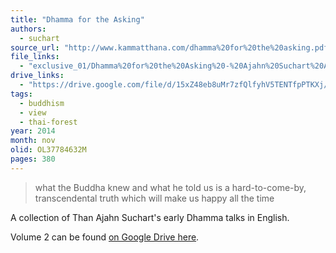 ```yaml
---
title: "Dhamma for the Asking"
authors:
  - suchart
source_url: "http://www.kammatthana.com/dhamma%20for%20the%20asking.pdf"
file_links:
  - "exclusive_01/Dhamma%20for%20the%20Asking%20-%20Ajahn%20Suchart%20Abhijato.pdf"
drive_links:
  - "https://drive.google.com/file/d/15xZ48eb8uMr7zfQlfyhV5TENTfpPTKXj/view?usp=drivesdk"
tags:
  - buddhism
  - view
  - thai-forest
year: 2014
month: nov
olid: OL37784632M
pages: 380
---
```


> what the Buddha knew and what he told us is a hard-to-come-by, transcendental truth which will make us happy all the time

A collection of Than Ajahn Suchart's early Dhamma talks in English.

Volume 2 can be found [on Google Drive here](https://drive.google.com/file/d/15unjS1jQggi3mPLoXlmCv1b5IbyJYabI/view?usp=drivesdk).
